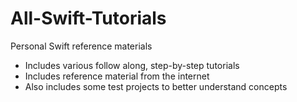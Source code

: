# All-Swift-Tutorials

Personal Swift reference materials
- Includes various follow along, step-by-step tutorials
- Includes reference material from the internet
- Also includes some test projects to better understand concepts
